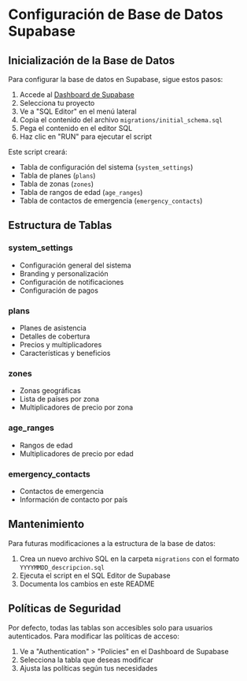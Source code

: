 # Configuración de Base de Datos Supabase

## Inicialización de la Base de Datos

Para configurar la base de datos en Supabase, sigue estos pasos:

1. Accede al [Dashboard de Supabase](https://app.supabase.com)
2. Selecciona tu proyecto
3. Ve a "SQL Editor" en el menú lateral
4. Copia el contenido del archivo `migrations/initial_schema.sql`
5. Pega el contenido en el editor SQL
6. Haz clic en "RUN" para ejecutar el script

Este script creará:
- Tabla de configuración del sistema (`system_settings`)
- Tabla de planes (`plans`)
- Tabla de zonas (`zones`)
- Tabla de rangos de edad (`age_ranges`)
- Tabla de contactos de emergencia (`emergency_contacts`)

## Estructura de Tablas

### system_settings
- Configuración general del sistema
- Branding y personalización
- Configuración de notificaciones
- Configuración de pagos

### plans
- Planes de asistencia
- Detalles de cobertura
- Precios y multiplicadores
- Características y beneficios

### zones
- Zonas geográficas
- Lista de países por zona
- Multiplicadores de precio por zona

### age_ranges
- Rangos de edad
- Multiplicadores de precio por edad

### emergency_contacts
- Contactos de emergencia
- Información de contacto por país

## Mantenimiento

Para futuras modificaciones a la estructura de la base de datos:
1. Crea un nuevo archivo SQL en la carpeta `migrations` con el formato `YYYYMMDD_descripcion.sql`
2. Ejecuta el script en el SQL Editor de Supabase
3. Documenta los cambios en este README

## Políticas de Seguridad

Por defecto, todas las tablas son accesibles solo para usuarios autenticados. Para modificar las políticas de acceso:

1. Ve a "Authentication" > "Policies" en el Dashboard de Supabase
2. Selecciona la tabla que deseas modificar
3. Ajusta las políticas según tus necesidades
